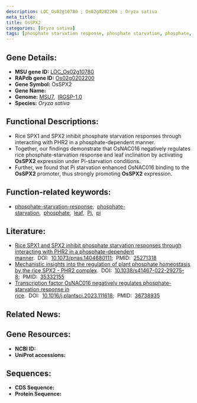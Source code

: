 ```yaml
---
description: LOC_Os02g10780 ; Os02g0202200 ; Oryza sativa
meta_title:
title: OsSPX2
categories: [Oryza sativa]
tags: [phosphate starvation response, phosphate starvation, phosphate, leaf, Pi, pi,  pi ]
---
```


## Gene Details:
- **MSU gene ID:** [LOC_Os02g10780](http://rice.uga.edu/cgi-bin/ORF_infopage.cgi?orf=LOC_Os02g10780)  
- **RAPdb gene ID:** [Os02g0202200](https://rapdb.dna.affrc.go.jp/locus/?name=Os02g0202200)  
- **Gene Symbol:** OsSPX2
- **Gene Name:**
- **Genome:**  [MSU7](http://rice.uga.edu/),&nbsp;&nbsp;[IRGSP-1.0](https://rapdb.dna.affrc.go.jp/download/irgsp1.html)
- **Species:** *Oryza sativa*

## Functional Descriptions:
   - Rice SPX1 and SPX2 inhibit phosphate starvation responses through interacting with PHR2 in a phosphate-dependent manner.
   - Together, our findings demonstrate that OsNAC016 negatively regulates rice phosphate-starvation response and leaf inclination by activating **OsSPX2** expression under Pi-starvation conditions.
   - Further, we found that Pi starvation enhanced OsNAC016 binding to the **OsSPX2** promoter, thus strongly promoting **OsSPX2** expression.

## Function-related keywords:
   - [phosphate-starvation-response](/tags/phosphate-starvation-response/),&nbsp;&nbsp;[phosphate-starvation](/tags/phosphate-starvation/),&nbsp;&nbsp;[phosphate](/tags/phosphate/),&nbsp;&nbsp;[leaf](/tags/leaf/),&nbsp;&nbsp;[Pi](/tags/Pi/),&nbsp;&nbsp;[pi](/tags/pi/)

## Literature:
   - [Rice SPX1 and SPX2 inhibit phosphate starvation responses through interacting with PHR2 in a phosphate-dependent manner](https://www.doi.org/10.1073/pnas.1404680111).&nbsp;&nbsp;DOI:&nbsp;&nbsp;[10.1073/pnas.1404680111](https://www.doi.org/10.1073/pnas.1404680111);&nbsp;&nbsp;PMID:&nbsp;&nbsp;[25271318](https://pubmed.ncbi.nlm.nih.gov/25271318/)
   - [Mechanistic insights into the regulation of plant phosphate homeostasis by the rice SPX2 - PHR2 complex](https://www.doi.org/10.1038/s41467-022-29275-8).&nbsp;&nbsp;DOI:&nbsp;&nbsp;[10.1038/s41467-022-29275-8](https://www.doi.org/10.1038/s41467-022-29275-8);&nbsp;&nbsp;PMID:&nbsp;&nbsp;[35332155](https://pubmed.ncbi.nlm.nih.gov/35332155/)
   - [Transcription factor OsNAC016 negatively regulates phosphate-starvation response in rice](https://www.doi.org/10.1016/j.plantsci.2023.111618).&nbsp;&nbsp;DOI:&nbsp;&nbsp;[10.1016/j.plantsci.2023.111618](https://www.doi.org/10.1016/j.plantsci.2023.111618);&nbsp;&nbsp;PMID:&nbsp;&nbsp;[36738935](https://pubmed.ncbi.nlm.nih.gov/36738935/)

## Related News:

## Gene Resources:
- **NCBI ID:**  []()
- **UniProt accessions:** [](https://www.uniprot.org/uniprotkb//entry)

## Sequences:
- **CDS Sequence:**
- **Protein Sequence:**
